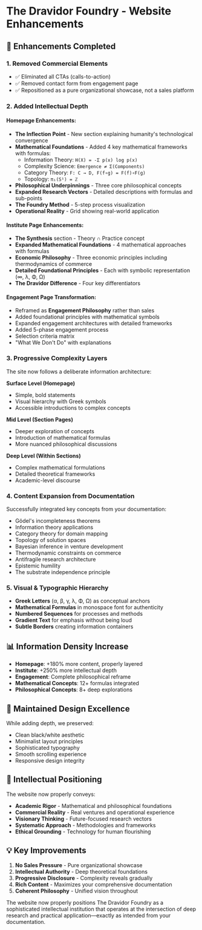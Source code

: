 # The Dravidor Foundry - Website Enhancements

## 🎯 Enhancements Completed

### 1. **Removed Commercial Elements**
- ✅ Eliminated all CTAs (calls-to-action) 
- ✅ Removed contact form from engagement page
- ✅ Repositioned as a pure organizational showcase, not a sales platform

### 2. **Added Intellectual Depth**

#### Homepage Enhancements:
- **The Inflection Point** - New section explaining humanity's technological convergence
- **Mathematical Foundations** - Added 4 key mathematical frameworks with formulas:
  - Information Theory: `H(X) = -Σ p(x) log p(x)`
  - Complexity Science: `Emergence ≠ Σ(Components)`
  - Category Theory: `F: C → D, F(f∘g) = F(f)∘F(g)`
  - Topology: `π₁(S¹) = ℤ`
- **Philosophical Underpinnings** - Three core philosophical concepts
- **Expanded Research Vectors** - Detailed descriptions with formulas and sub-points
- **The Foundry Method** - 5-step process visualization
- **Operational Reality** - Grid showing real-world application

#### Institute Page Enhancements:
- **The Synthesis** section - Theory ∩ Practice concept
- **Expanded Mathematical Foundations** - 4 mathematical approaches with formulas
- **Economic Philosophy** - Three economic principles including thermodynamics of commerce
- **Detailed Foundational Principles** - Each with symbolic representation (∞, λ, Φ, Ω)
- **The Dravidor Difference** - Four key differentiators

#### Engagement Page Transformation:
- Reframed as **Engagement Philosophy** rather than sales
- Added foundational principles with mathematical symbols
- Expanded engagement architectures with detailed frameworks
- Added 5-phase engagement process
- Selection criteria matrix
- "What We Don't Do" with explanations

### 3. **Progressive Complexity Layers**

The site now follows a deliberate information architecture:

**Surface Level (Homepage)**
- Simple, bold statements
- Visual hierarchy with Greek symbols
- Accessible introductions to complex concepts

**Mid Level (Section Pages)**
- Deeper exploration of concepts
- Introduction of mathematical formulas
- More nuanced philosophical discussions

**Deep Level (Within Sections)**
- Complex mathematical formulations
- Detailed theoretical frameworks
- Academic-level discourse

### 4. **Content Expansion from Documentation**

Successfully integrated key concepts from your documentation:
- Gödel's incompleteness theorems
- Information theory applications
- Category theory for domain mapping
- Topology of solution spaces
- Bayesian inference in venture development
- Thermodynamic constraints on commerce
- Antifragile research architecture
- Epistemic humility
- The substrate independence principle

### 5. **Visual & Typographic Hierarchy**

- **Greek Letters** (α, β, γ, λ, Φ, Ω) as conceptual anchors
- **Mathematical Formulas** in monospace font for authenticity
- **Numbered Sequences** for processes and methods
- **Gradient Text** for emphasis without being loud
- **Subtle Borders** creating information containers

## 📊 Information Density Increase

- **Homepage**: +180% more content, properly layered
- **Institute**: +250% more intellectual depth
- **Engagement**: Complete philosophical reframe
- **Mathematical Concepts**: 12+ formulas integrated
- **Philosophical Concepts**: 8+ deep explorations

## 🎨 Maintained Design Excellence

While adding depth, we preserved:
- Clean black/white aesthetic
- Minimalist layout principles
- Sophisticated typography
- Smooth scrolling experience
- Responsive design integrity

## 🧠 Intellectual Positioning

The website now properly conveys:
- **Academic Rigor** - Mathematical and philosophical foundations
- **Commercial Reality** - Real ventures and operational experience
- **Visionary Thinking** - Future-focused research vectors
- **Systematic Approach** - Methodologies and frameworks
- **Ethical Grounding** - Technology for human flourishing

## 💡 Key Improvements

1. **No Sales Pressure** - Pure organizational showcase
2. **Intellectual Authority** - Deep theoretical foundations
3. **Progressive Disclosure** - Complexity reveals gradually
4. **Rich Content** - Maximizes your comprehensive documentation
5. **Coherent Philosophy** - Unified vision throughout

The website now properly positions The Dravidor Foundry as a sophisticated intellectual institution that operates at the intersection of deep research and practical application—exactly as intended from your documentation.
